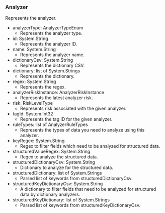 ### Analyzer
Represents the analyzer.

- analyzerType: AnalyzerTypeEnum
  - Represents the analyzer type.
- id: System.String
  - Represents the analyzer ID.
- name: System.String
  - Represents the analyzer name.
- dictionaryCsv: System.String
  - Represents the dictionary CSV.
- dictionary: list of System.Strings
  - Represents the dictionary.
- regex: System.String
  - Represents the regex.
- analyzerRiskInstance: AnalyzerRiskInstance
  - Represents the latest analyzer risk.
- risk: RiskLevelType
  - Represents risk associated with the given analyzer.
- tagId: System.Int32
  - Represents the tag ID for the given analyzer.
- ruleTypes: list of AnalyzerRuleTypes
  - Represents the types of data you need to analyze using this analyzer.
- keyRegex: System.String
  - Regex to filter fields which need to be analyzed for structured data.
- structuredValueRegex: System.String
  - Regex to analyze the structured data.
- structuredDictionaryCsv: System.String
  - Dictionary to analyze for the structured data.
- structuredDictionary: list of System.Strings
  - Parsed list of keywords from structuredDictionaryCsv.
- structuredKeyDictionaryCsv: System.String
  - A dictionary to filter fields that need to be analyzed for structured data by dictionary analyzers.
- structuredKeyDictionary: list of System.Strings
  - Parsed list of keywords from structuredKeyDictionaryCsv.
